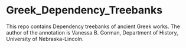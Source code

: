 # Greek_Dependency_Treebanks

This repo contains Dependency treebanks of ancient Greek works. The author of the annotation is Vanessa B. Gorman, Department of History, University of Nebraska-Lincoln.
